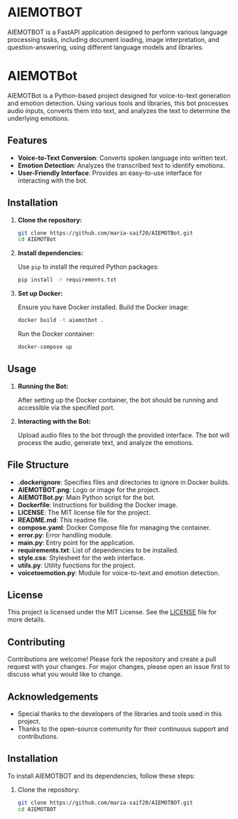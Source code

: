 
# AIEMOTBOT

AIEMOTBOT is a FastAPI application designed to perform various language processing tasks, including document loading, image interpretation, and question-answering, using different language models and libraries.
# AIEMOTBot

AIEMOTBot is a Python-based project designed for voice-to-text generation and emotion detection. Using various tools and libraries, this bot processes audio inputs, converts them into text, and analyzes the text to determine the underlying emotions.

## Features

- **Voice-to-Text Conversion**: Converts spoken language into written text.
- **Emotion Detection**: Analyzes the transcribed text to identify emotions.
- **User-Friendly Interface**: Provides an easy-to-use interface for interacting with the bot.

## Installation

1. **Clone the repository:**

    ```sh
    git clone https://github.com/maria-saif20/AIEMOTBot.git
    cd AIEMOTBot
    ```

2. **Install dependencies:**

    Use `pip` to install the required Python packages:

    ```sh
    pip install -r requirements.txt
    ```

3. **Set up Docker:**

    Ensure you have Docker installed. Build the Docker image:

    ```sh
    docker build -t aiemotbot .
    ```

    Run the Docker container:

    ```sh
    docker-compose up
    ```

## Usage

1. **Running the Bot:**

    After setting up the Docker container, the bot should be running and accessible via the specified port.

2. **Interacting with the Bot:**

    Upload audio files to the bot through the provided interface. The bot will process the audio, generate text, and analyze the emotions.

## File Structure

- **.dockerignore**: Specifies files and directories to ignore in Docker builds.
- **AIEMOTBOT.png**: Logo or image for the project.
- **AIEMOTBot.py**: Main Python script for the bot.
- **Dockerfile**: Instructions for building the Docker image.
- **LICENSE**: The MIT license file for the project.
- **README.md**: This readme file.
- **compose.yaml**: Docker Compose file for managing the container.
- **error.py**: Error handling module.
- **main.py**: Entry point for the application.
- **requirements.txt**: List of dependencies to be installed.
- **style.css**: Stylesheet for the web interface.
- **utils.py**: Utility functions for the project.
- **voicetoemotion.py**: Module for voice-to-text and emotion detection.

## License

This project is licensed under the MIT License. See the [LICENSE](LICENSE) file for more details.

## Contributing

Contributions are welcome! Please fork the repository and create a pull request with your changes. For major changes, please open an issue first to discuss what you would like to change.

## Acknowledgements

- Special thanks to the developers of the libraries and tools used in this project.
- Thanks to the open-source community for their continuous support and contributions.



## Installation

To install AIEMOTBOT and its dependencies, follow these steps:

1. Clone the repository:
   ```bash
   git clone https://github.com/maria-saif20/AIEMOTBOT.git
   cd AIEMOTBOT
